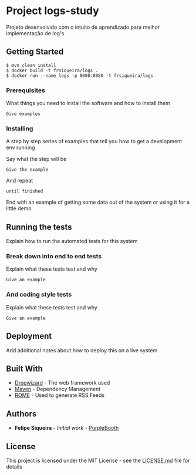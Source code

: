 # Project logs-study

Projeto desenvolvido com o intuito de aprendizado para melhor implementação de log's.

## Getting Started

```
$ mvn clean install
$ docker build -t frsiqueira/logs .
$ docker run --name logs -p 8080:8080 -t frsiqueira/logs
```
### Prerequisites

What things you need to install the software and how to install them

```
Give examples
```

### Installing

A step by step series of examples that tell you how to get a development env running

Say what the step will be

```
Give the example
```

And repeat

```
until finished
```

End with an example of getting some data out of the system or using it for a little demo

## Running the tests

Explain how to run the automated tests for this system

### Break down into end to end tests

Explain what these tests test and why

```
Give an example
```

### And coding style tests

Explain what these tests test and why

```
Give an example
```

## Deployment

Add additional notes about how to deploy this on a live system

## Built With

* [Dropwizard](http://www.dropwizard.io/1.0.2/docs/) - The web framework used
* [Maven](https://maven.apache.org/) - Dependency Management
* [ROME](https://rometools.github.io/rome/) - Used to generate RSS Feeds

## Authors

* **Felipe Siqueira** - *Initial work* - [PurpleBooth](https://github.com/FRSiqueiraBR)

## License

This project is licensed under the MIT License - see the [LICENSE.md](LICENSE.md) file for details
